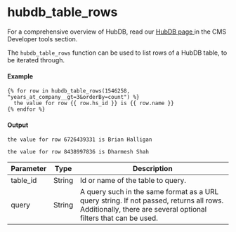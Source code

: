 # hubdb_table_rows
For a comprehensive overview of HubDB, read our [HubDB page ](/docs/features/hubdb)in the CMS Developer tools section.

The `hubdb_table_rows` function can be used to list rows of a HubDB table, to be iterated through.

#### Example
```jinja2
{% for row in hubdb_table_rows(1546258, "years_at_company__gt=3&orderBy=count") %}
  the value for row {{ row.hs_id }} is {{ row.name }}
{% endfor %}
```

#### Output
```jinja2
the value for row 6726439331 is Brian Halligan

the value for row 8438997836 is Dharmesh Shah
```

| Parameter | Type | Description | 
|  ------  |  ------  |  ------  | 
| table_id | String | Id or name of the table to query. | 
| query | String | A query such in the same format as a URL query string. If not passed, returns all rows. Additionally, there are several optional filters that can be used. | 

